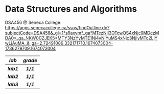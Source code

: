 # Data Structures and Algorithms
DSA456 @ Seneca College: https://apps.senecacollege.ca/ssos/findOutline.do?subjectCode=DSA456&_gl=1*s9axym*_ga*MTczNjI3OTcwOS4xNjc0MDczMDA0*_ga_NKW0CZJEK5*MTY3NzYyMTE1Ni4yNjYuMS4xNjc3NjIyMTc2LjYwLjAuMA..&_ga=2.72491089.332171710.1674073004-1736279709.1674073004

| **_lab_**  	| **_grade_** 	|
|------------	|:-----------:	|
| **_lab1_** 	| **_1/1_**   	|
| **_lab2_** 	| **_1/1_**   	|
| **_lab3_** 	| **_1/1_**   	|
